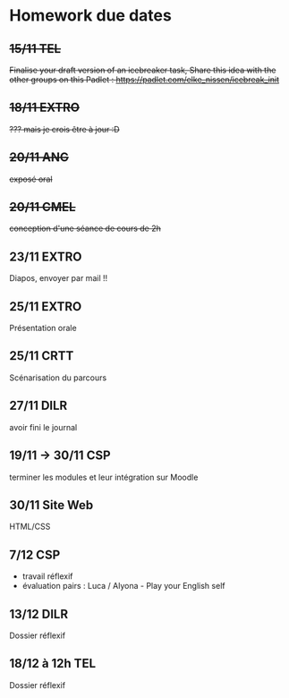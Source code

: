 # Homework due dates

## ~~15/11 TEL~~
~~Finalise your draft version of an icebreaker task, Share this idea with the other groups on this Padlet : https://padlet.com/elke_nissen/icebreak_init~~


## ~~18/11 EXTRO~~
~~??? mais je crois être à jour :D~~


## ~~20/11 ANG~~
~~exposé oral~~

## ~~20/11 CMEL~~
~~conception d'une séance de cours de 2h~~


## 23/11 EXTRO
Diapos, envoyer par mail !!



## 25/11 EXTRO
Présentation orale



## 25/11 CRTT
Scénarisation du parcours


## 27/11 DILR
avoir fini le journal



## 19/11 -> 30/11 CSP
terminer les modules et leur intégration sur Moodle

## 30/11 Site Web 
HTML/CSS


## 7/12	CSP
- travail réflexif
- évaluation pairs : Luca / Alyona - Play your English self


## 13/12 DILR
Dossier réflexif

## 18/12 à 12h TEL
Dossier réflexif



